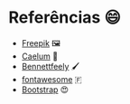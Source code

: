 # Referências 😄

- [Freepik](https://br.freepik.com/) 🖼
- [Caelum](https://www.caelum.com.br/) 📑
- [Bennettfeely](https://bennettfeely.com/clippy/) 🖌
- [fontawesome](https://fontawesome.com/) 🇫
- [Bootstrap](https://getbootstrap.com/) 😍

